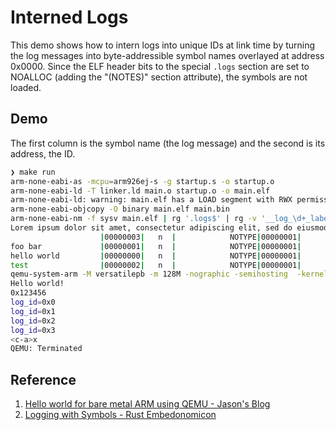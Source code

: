 # Interned Logs
This demo shows how to intern logs into unique IDs at link time by turning the log messages into
byte-addressible symbol names overlayed at address 0x0000. Since the ELF header bits to the special
`.logs` section are set to NOALLOC (adding the "(NOTES)" section attribute), the symbols are not
loaded.

## Demo
The first column is the symbol name (the log message) and the second is its address, the ID.

```sh
❯ make run
arm-none-eabi-as -mcpu=arm926ej-s -g startup.s -o startup.o
arm-none-eabi-ld -T linker.ld main.o startup.o -o main.elf
arm-none-eabi-ld: warning: main.elf has a LOAD segment with RWX permissions
arm-none-eabi-objcopy -O binary main.elf main.bin
arm-none-eabi-nm -f sysv main.elf | rg '.logs$' | rg -v '__log_\d+_label'
Lorem ipsum dolor sit amet, consectetur adipiscing elit, sed do eiusmod tempor incididunt ut labore et dolore magna aliqua. Nunc non blandit massa enim nec. Vel orci porta non pulvinar neque laoreet suspendisse interdum. Integer quis auctor elit sed vulputate mi sit amet. Sed vulputate mi sit amet mauris commodo quis imperdiet massa. Nisl pretium fusce id velit ut tortor pretium viverra suspendisse. Faucibus turpis in eu mi bibendum neque. Semper risus in hendrerit gravida rutrum. Velit laoreet id donec ultrices tincidunt. Diam volutpat commodo sed egestas egestas fringilla. Lectus sit amet est placerat in egestas erat. Tincidunt lobortis feugiat vivamus at augue. Pellentesque habitant morbi tristique senectus et netus et. Id neque aliquam vestibulum morbi. Sit amet dictum sit amet justo donec enim diam vulputate. Volutpat lacus laoreet non curabitur gravida arcu ac tortor. Semper auctor neque vitae tempus quam. Ullamcorper eget nulla facilisi etiam dignissim diam quis enim. Purus sit amet volutpat consequat. Vulputate enim nulla aliquet porttitor lacus luctus. Commodo elit at imperdiet dui accumsan sit amet. Enim nulla aliquet porttitor lacus. Est velit egestas dui id ornare arcu. Netus et malesuada fames ac turpis. Vel orci porta non pulvinar neque. Aliquet eget sit amet tellus cras adipiscing enim eu. Phasellus vestibulum lorem sed risus ultricies tristique. In fermentum posuere urna nec tincidunt praesent. Amet nulla facilisi morbi tempus iaculis urna id volutpat lacus. Aenean et tortor at risus. Ac turpis egestas maecenas pharetra convallis posuere. Nulla aliquet porttitor lacus luctus accumsan tortor posuere. Varius morbi enim nunc faucibus a pellentesque sit amet. Lectus mauris ultrices eros in. Tellus mauris a diam maecenas sed enim ut sem. Dui id ornare arcu odio ut sem nulla pharetra diam. Nisi vitae suscipit tellus mauris a diam maecenas. Imperdiet proin fermentum leo vel orci porta non. Metus vulputate eu scelerisque felis imperdiet proin. Mi tempus imperdiet nulla malesuada pellentesque elit eget. Sit amet nisl purus in. Lectus quam id leo in vitae. Nullam eget felis eget nunc lobortis mattis. Malesuada nunc vel risus commodo viverra. Auctor augue mauris augue neque gravida in fermentum et sollicitudin. Aliquet risus feugiat in ante metus dictum at tempor. Quam quisque id diam vel quam elementum pulvinar etiam non. Commodo sed egestas egestas fringilla phasellus faucibus. Habitant morbi tristique senectus et netus et. Sollicitudin tempor id eu nisl. Augue eget arcu dictum varius. Ornare quam viverra orci sagittis eu volutpat odio. Nisi quis eleifend quam adipiscing vitae. Vulputate mi sit amet mauris commodo quis imperdiet. Sed arcu non odio euismod lacinia. Dignissim enim sit amet venenatis urna cursus eget nunc. Dui vivamus arcu felis bibendum ut tristique et. Aliquet porttitor lacus luctus accumsan tortor posuere ac. Nunc sed id semper risus in.
                    |00000003|   n  |            NOTYPE|00000001|     |.logs
foo bar             |00000001|   n  |            NOTYPE|00000001|     |.logs
hello world         |00000000|   n  |            NOTYPE|00000001|     |.logs
test                |00000002|   n  |            NOTYPE|00000001|     |.logs
qemu-system-arm -M versatilepb -m 128M -nographic -semihosting  -kernel main.bin
Hello world!
0x123456
log_id=0x0
log_id=0x1
log_id=0x2
log_id=0x3
<c-a>x
QEMU: Terminated
```

## Reference
1. [Hello world for bare metal ARM using QEMU - Jason's Blog](https://jasonblog.github.io/note/arm_emulation/hello_world_for_bare_metal_arm_using_qemu.html)
2. [Logging with Symbols - Rust Embedonomicon](https://docs.rust-embedded.org/embedonomicon/logging.html)
